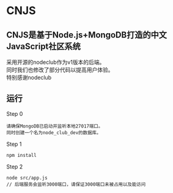 # CNJS
## CNJS是基于Node.js+MongoDB打造的中文JavaScript社区系统  
采用开源的nodeclub作为v1版本的后端。  
同时我们也修改了部分代码以提高用户体验。  
特别感谢nodeclub
## 运行
Step 0
```
请确保MongoDB已启动并监听本地27017端口。
同时创建一个名为node_club_dev的数据库。
```
Step 1
```
npm install
```

Step 2
```
node src/app.js
// 后端服务会监听3000端口，请保证3000端口未被占用以及能访问
```
